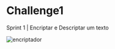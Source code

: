 # Challenge1
Sprint 1 | Encriptar e Descriptar um texto

![encriptador](https://user-images.githubusercontent.com/102191321/178081523-03df7fb2-bd92-4d40-b7ac-44bec53e2b00.png)
